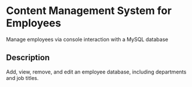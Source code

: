 # Content Management System for Employees
Manage employees via console interaction with a MySQL database
## Description
Add, view, remove, and edit an employee database, including departments and job titles.
